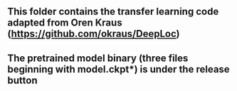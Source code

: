 ## This folder contains the transfer learning code adapted from Oren Kraus (https://github.com/okraus/DeepLoc)
## The pretrained model binary (three files beginning with model.ckpt*) is under the release button

